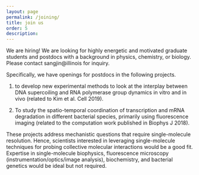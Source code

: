 ```yaml
---
layout: page
permalink: /joining/
title: join us 
order: 5 
description: 
---
```


We are hiring! We are looking for highly energetic and motivated graduate students and postdocs with a background in physics, chemistry, or biology.
Please contact sangjin@illinois for inquiry.

Specifically, we have openings for postdocs in the following projects. 

1. to develop new experimental methods to look at the interplay between DNA supercoiling and RNA polymerase group dynamics in vitro and in vivo (related to Kim et al. Cell 2019).

2. To study the spatio-temporal coordination of transcription and mRNA degradation in different bacterial species, primarily using fluorescence imaging (related to the computation work published in Biophys J 2018).

These projects address mechanistic questions that require single-molecule resolution. Hence, scientists interested in leveraging single-molecule techniques for probing collective molecular interactions would be a good fit. Expertise in single-molecule biophysics, fluorescence microscopy (instrumentation/optics/image analysis), biochemistry, and bacterial genetics would be ideal but not required.
